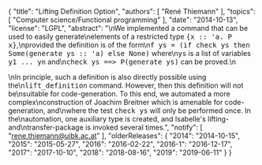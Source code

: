 {
    "title": "Lifting Definition Option",
    "authors": [
        "René Thiemann"
    ],
    "topics": [
        "Computer science/Functional programming"
    ],
    "date": "2014-10-13",
    "license": "LGPL",
    "abstract": "\nWe implemented a command that can be used to easily generate\nelements of a restricted type <tt>{x :: 'a. P x}</tt>,\nprovided the definition is of the form\n<tt>f ys = (if check ys then Some(generate ys :: 'a) else None)</tt> where\n<tt>ys</tt> is a list of variables <tt>y1 ... yn</tt> and\n<tt>check ys ==> P(generate ys)</tt> can be proved.\n<p>\nIn principle, such a definition is also directly possible using the\n<tt>lift_definition</tt> command. However, then this definition will not be\nsuitable for code-generation. To this end, we automated a more complex\nconstruction of Joachim Breitner which is amenable for code-generation, and\nwhere the test <tt>check ys</tt> will only be performed once.  In the\nautomation, one auxiliary type is created, and Isabelle's lifting- and\ntransfer-package is invoked several times.",
    "notify": [
        "rene.thiemann@uibk.ac.at"
    ],
    "olderReleases": {
        "2014": "2014-10-15",
        "2015": "2015-05-27",
        "2016": "2016-02-22",
        "2016-1": "2016-12-17",
        "2017": "2017-10-10",
        "2018": "2018-08-16",
        "2019": "2019-06-11"
    }
}